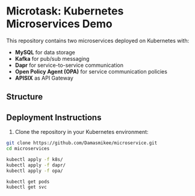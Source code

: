 # Microtask: Kubernetes Microservices Demo

This repository contains two microservices deployed on Kubernetes with:

- **MySQL** for data storage
- **Kafka** for pub/sub messaging
- **Dapr** for service-to-service communication
- **Open Policy Agent (OPA)** for service communication policies
- **APISIX** as API Gateway

## Structure


## Deployment Instructions

1. Clone the repository in your Kubernetes environment:

```bash
git clone https://github.com/Damasmikee/microservice.git
cd microservices

kubectl apply -f k8s/
kubectl apply -f dapr/
kubectl apply -f opa/

kubectl get pods
kubectl get svc
